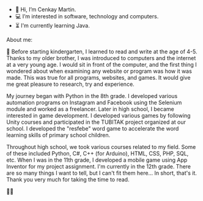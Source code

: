 - 👋 Hi, I’m Cenkay Martin.
- 💻 I’m interested in software, technology and computers. 
- ⏳ I'm currently learning Java.

About me:

📖 Before starting kindergarten, I learned to read and write at the age of 4-5. Thanks to my older brother, I was introduced to computers and the internet at a very young age. I would sit in front of the computer, and the first thing I wondered about when examining any website or program was how it was made. This was true for all programs, websites, and games. It would give me great pleasure to research, try and experience.

My journey began with Python in the 8th grade. I developed various automation programs on Instagram and Facebook using the Selenium module and worked as a freelancer. Later in high school, I became interested in game development. I developed various games by following Unity courses and participated in the TUBITAK project organized at our school. I developed the "resfebe" word game to accelerate the word learning skills of primary school children.

Throughout high school, we took various courses related to my field. Some of these included Python, C#, C++ (for Arduino), HTML, CSS, PHP, SQL, etc. When I was in the 11th grade, I developed a mobile game using App Inventor for my project assignment. I'm currently in the 12th grade. There are so many things I want to tell, but I can't fit them here... In short, that's it. Thank you very much for taking the time to read.

🙂🙏
